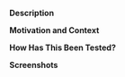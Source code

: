 <!-- Provide a brief summary of your changes in the Pull Request title.
Be sure to check out our contributor docs for more info about pull requests.
https://github.com/PupilsightEdu/core/blob/master/docs/CONTRIBUTING.md#how-to-submit-a-pull-request -->

**Description**
<!-- Please describe your changes in detail. -->

**Motivation and Context**
<!-- Why is this change suggested? Is there a problem it helps to solve?
If this PR fixes an open issue, please link to the issue here. -->

**How Has This Been Tested?**
<!-- Please describe how you've tested your changes. Include details of 
your testing environment, and any tests you've run to see how your 
change affects other areas of the code. -->

**Screenshots**
<!-- If applicable, add screenshots to help illustrate your changes. -->
